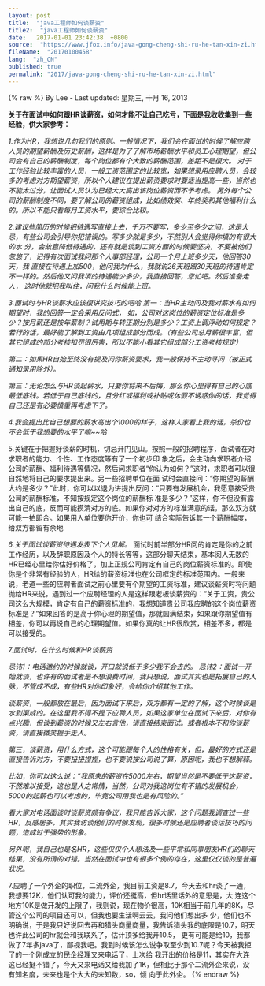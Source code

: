 ```yaml
---
layout: post
title:  "java工程师如何谈薪资"
title2:  "java工程师如何谈薪资"
date:   2017-01-01 23:42:38  +0800
source:  "https://www.jfox.info/java-gong-cheng-shi-ru-he-tan-xin-zi.html"
fileName:  "20170100458"
lang:  "zh_CN"
published: true
permalink: "2017/java-gong-cheng-shi-ru-he-tan-xin-zi.html"
---
```

{% raw %}
By Lee - Last updated: 星期三, 十月 16, 2013

**关于在面试中如何跟HR谈薪资，如何才能不让自己吃亏，下面是我收收集到一些经验，供大家参考：**

*1.作为HR，我想说几句我们的原则。一般情况下，我们会在面试的时候了解应聘人员的期望薪酬及历史薪酬，这样是为了了解市场薪酬水平和员工心理期望，但公司会有自己的薪酬制度，每个岗位都有个大致的薪酬范围，差距不是很大。*
*对于工作经验比较丰富的人员，一般工资范围定的比较宽，如果想录用应聘人员，会较多的考虑对方期望薪资，所以个人建议在提出薪资要求时要适当提高一些，当然也不能太过分，让面试人员认为已经大大高出该岗位薪资而不予考虑。*
*另外每个公司的薪酬制度不同，要了解公司的薪资组成，比如绩效奖、年终奖和其他福利什么的。所以不能只看每月工资水平，要综合比较。*

*2.建议些简历的时候把待遇写直接上去，千万不要写，多少至多少之间，这是大忌，有些公司会引导你犯错误的。写多少就是多少，不然别人会觉得你填的有很大的水 分，会故意降低待遇的，还有就是谈到工资方面的时候要坚决，不要被他们忽悠了，记得有次面试我问那个人事部经理，公司一个月上班多少天，他回答30天，我 直接在待遇上加500，他问我为什么，我就说26天班跟30天班的待遇肯定不一样的。然后他又问我填的待遇能少多少，我直接回答，您忙吧。然后准备走人， 这时他就把我叫住，问我什么时候能上班。*

*3.面试时与HR谈薪水应该很讲究技巧的吧哈*
*第一：当HR主动问及我对薪水有如何期望时，我的回答一定会采用反问式，*
*如，公司对这岗位的薪资定位标准是多少？按月薪还是按年薪制？试用期与转正期分别是多少？工资上调浮动如何规定？若行的话，最好能了解到工资由几项组成部分而成。（有些公司总月薪很丰富，但其它组成的部分考核扣罚很厉害，所以不能小看其它组成部分工资考核规定）*

*第二：如果HR自始至终没有提及问你薪资要求，我一般保持不主动寻问（被正式通知录用除外）。*

*第三：无论怎么与HR谈起薪水，只要你将来不后悔，那么你心里得有自己的心底最低底线。若低于自己底线的，且分红或福利或补贴或休假不诱惑你的话，我觉得自己还是有必要慎重再考虑下了。*

*4.我会提出比自己想要的薪水高出个1000的样子，这样人家看上我的话，杀价也不会低于我想要的水平了嘛~~哈*

5.关键在于把握好谈薪的时机，切忌开门见山。按照一般的招聘程序，面试者在对求职者的能力、个性、工作态度等有了一个初步印 象之后，会主动向求职者介绍公司的薪酬、福利待遇等情况，然后问求职者“你认为如何？”这时，求职者可以很自然地将自己的要求提出来。另一些招聘单位在面 试时会直接问：“你期望的薪酬大约是多少？”此时，你可以以退为进提出反问：“只要有发展机会，我愿意接受贵公司的薪酬标准，不知按规定这个岗位的薪酬标 准是多少？”这样，你不但没有露出自己的底，反而可能摸清对方的底。如果你对对方的标准满意的话，那么双方就可能一拍即合。如果用人单位要你开价，你也可 结合实际告诉其一个薪酬幅度，给双方都留有余地

*6.关于面试谈薪资待遇发表下个人见解。*
面试时前半部分HR问的肯定是你的之前工作经历，以及辞职原因及个人的特长等等，这部分聊天结束，基本阅人无数的HR已经心里给你估好价格了，加上正规公司肯定有自己的岗位薪资标准的。即使你是个非常有经验的人，HR给的薪资标准也在公司框定的标准范围内。一般来说，老道一些的应聘者面试之前心里要有个期望的工资标准，建议谈薪资时将问题抛给HR来说，遇到过一个应聘经理的人是这样跟老板谈薪资的：“关于工资，贵公司这么大规模，肯定有自己的薪资标准的，我想知道贵公司我应聘的这个岗位薪资标准是？”如果回答的是高于你心理的期望值，那就圆满结束，如果跟你期望值有相差，你可以再说自己的心理期望值。如果你真的让HR很欣赏，相差不多，都是可以接受的。

*7.面试时，在什么时候和HR谈薪资*

*忌讳1：电话邀约的时候就谈，开口就说低于多少我不会去的。*
*忌讳2：面试一开始就谈，也许有的面试者是不想浪费时间，我只想说，面试其实也是拓展自己的人脉，不管成不成，有些HR对你印象好，会给你介绍其他工作。*

*谈薪资，一般都放在最后，因为面试下来后，双方都有一定的了解，这个时候谈是水到渠成的。在这里我不得不提下应聘人员，如果这家单位在面试下来后，对你有点兴趣，但谈到薪资的时候又左右言他，请直接结束面试。或者根本不和你谈薪资，请直接微笑握手走人。*

*第三，谈薪资，用什么方式，这个可能跟每个人的性格有关，但，最好的方式还是直接告诉对方，不要扭扭捏捏，也不要说按公司说了算，原因呢，我也不想解释。*

*比如，你可以这么说：“我原来的薪资在5000左右，期望当然是不要低于这薪资，不然难以接受，这也是人之常情，当然，公司对我这岗位有不错的发展机会，5000的起薪也可以考虑的，毕竟公司用我也是有风险的。”*

*看大家对电话面谈时谈薪资颇有争议，我只能告诉大家，这个问题我调查过一些HR，反感居多，其实我访谈他们的时候发现，很多时候还是应聘者谈话技巧的问题，造成过于强势的形象。*

*另外呢，我自己也是名HR，这些仅仅个人想法及一些平常和同事朋友HR们的聊天结果，没有所谓的对错。当然在面试中也有很多个例的存在，这里仅仅谈的是普遍状况。*

7.应聘了一个外企的职位，二流外企，我目前工资是8.7，今天去和hr谈了一通，我想要12K，他们认可我的能力，评价还挺高，但hr话里话外的意思是，大 连这个地方10K是做开发的上限了，我则说，现在物价很高，10K相当于前几年的8K，尽管这个公司的项目还可以，但我也要生活啊云云，我问他们想出多 少，他们也不明确说，于是我只好说回去再和猎头商量商量，我告诉猎头我的底限是10.7，明天也许此公司的hr就会和我联系了，估计顶多给我开10.5， 更有可能是给10，我都做了7年多java了，鄙视我吧。我到时候该怎么说争取至少到10.7呢？今天被我拒了的一个刚成立的民企经理又来电话了，上次给 我开出的价格是11，其实在大连这已经挺不错了，今天又来电话又给我加了1K，但相比于那个二流外企来说，没有知名度，未来也是个大大的未知数，so，倾 向于此外企。
{% endraw %}